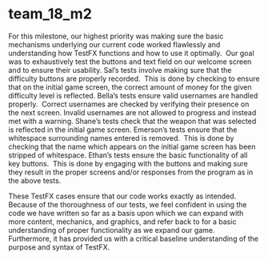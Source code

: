 # team_18_m2

For this milestone, our highest priority was making sure the basic mechanisms underlying our current code worked flawlessly and understanding how TestFX functions and how to use it optimally.  Our goal was to exhaustively test the buttons and text field on our welcome screen and to ensure their usability.
Sal’s tests involve making sure that the difficulty buttons are properly recorded.  This is done by checking to ensure that on the initial game screen, the correct amount of money for the given difficulty level is reflected.
Bella’s tests ensure valid usernames are handled properly.  Correct usernames are checked by verifying their presence on the next screen. Invalid usernames are not allowed to progress and instead met with a warning.
Shane’s tests check that the weapon that was selected is reflected in the initial game screen.
Emerson’s tests ensure that the whitespace surrounding names entered is removed.  This is done by checking that the name which appears on the initial game screen has been stripped of whitespace.
Ethan’s tests ensure the basic functionality of all key buttons.  This is done by engaging with the buttons and making sure they result in the proper screens and/or responses from the program as in the above tests.

These TestFX cases ensure that our code works exactly as intended.  Because of the thoroughness of our tests, we feel confident in using the code we have written so far as a basis upon which we can expand with more content, mechanics, and graphics, and refer back to for a basic understanding of proper functionality as we expand our game.  Furthermore, it has provided us with a critical baseline understanding of the purpose and syntax of TestFX.
